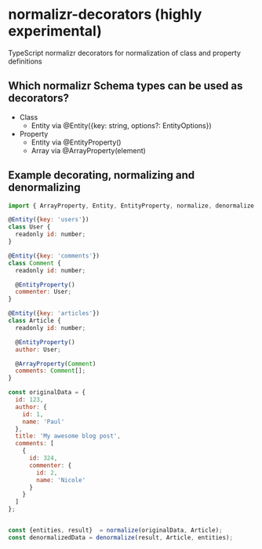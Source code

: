 # normalizr-decorators (highly experimental)
TypeScript normalizr decorators for normalization of class and property definitions

## Which normalizr Schema types can be used as decorators?
* Class
  * Entity via @Entity({key: string, options?: EntityOptions})
* Property
  * Entity via @EntityProperty()
  * Array via @ArrayProperty(element)

## Example decorating, normalizing and denormalizing
```javascript
import { ArrayProperty, Entity, EntityProperty, normalize, denormalize } from './index';

@Entity({key: 'users'})
class User {
  readonly id: number;
}

@Entity({key: 'comments'})
class Comment {
  readonly id: number;

  @EntityProperty()
  commenter: User;
}

@Entity({key: 'articles'})
class Article {
  readonly id: number;

  @EntityProperty()
  author: User;

  @ArrayProperty(Comment)
  comments: Comment[];
}

const originalData = {
  id: 123,
  author: {
    id: 1,
    name: 'Paul'
  },
  title: 'My awesome blog post',
  comments: [
    {
      id: 324,
      commenter: {
        id: 2,
        name: 'Nicole'
      }
    }
  ]
};


const {entities, result}  = normalize(originalData, Article);
const denormalizedData = denormalize(result, Article, entities);
```
